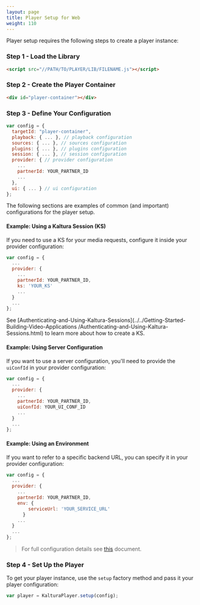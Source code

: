 ```yaml
---
layout: page
title: Player Setup for Web
weight: 110
---
```


Player setup requires the following steps to create a player instance:

### Step 1 - Load the Library

```html
<script src="//PATH/TO/PLAYER/LIB/FILENAME.js"></script>
```

### Step 2 - Create the Player Container

```html
<div id="player-container"></div>
```

### Step 3 - Define Your Configuration

```js
var config = {
  targetId: "player-container",
  playback: { ... }, // playback configuration
  sources: { ... }, // sources configuration
  plugins: { ... }, // plugins configuration
  session: { ... }, // session configuration
  provider: { // provider configuration
    ...
    partnerId: YOUR_PARTNER_ID
    ...
  },
  ui: { ... } // ui configuration
};
```

The following sections are examples of common (and important) configurations for the player setup.

#### Example: Using a Kaltura Session (KS)

If you need to use a KS for your media requests, configure it inside your provider configuration:

```js
var config = {
  ...
  provider: {
    ...
    partnerId: YOUR_PARTNER_ID,
    ks: 'YOUR_KS'
    ...
  }
  ...
};
```

See [Authenticating-and-Using-Kaltura-Sessions](../../Getting-Started-Building-Video-Applications /Authenticating-and-Using-Kaltura-Sessions.html) to learn more about how to create a KS.

#### Example: Using Server Configuration

If you want to use a server configuration, you'll need to provide the `uiConfId` in your provider configuration:

```js
var config = {
  ...
  provider: {
    ...
    partnerId: YOUR_PARTNER_ID,
    uiConfId: YOUR_UI_CONF_ID
    ...
  }
  ...
};
```

#### Example: Using an Environment

If you want to refer to a specific backend URL, you can specify it in your provider configuration:

```js
var config = {
  ...
  provider: {
    ...
    partnerId: YOUR_PARTNER_ID,
    env: {
        serviceUrl: 'YOUR_SERVICE_URL'
      }
    ...
  }
  ...
};
```

> For full configuration details see [this]() document.

### Step 4 - Set Up the Player

To get your player instance, use the `setup` factory method and pass it your player configuration:

```js
var player = KalturaPlayer.setup(config);
```
